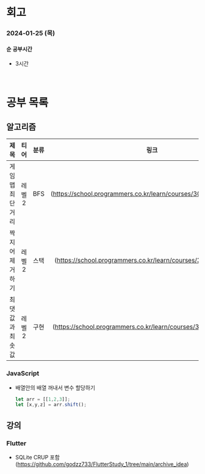 # 회고

### 2024-01-25 (목)

#### 순 공부시간

- 3시간

<br>

# 공부 목록

## 알고리즘

|       제목       |  티어  | 분류 |                                링크                                |
| :--------------: | :----: | :--: | :----------------------------------------------------------------: |
| 게임 맵 최단거리 | 레벨 2 | BFS  | (https://school.programmers.co.kr/learn/courses/30/lessons/131705) |
| 짝지어 제거하기  | 레벨 2 | 스택 |  (https://school.programmers.co.kr/learn/courses/30/lessons/1844)  |
| 최댓값과 최솟값  | 레벨 2 | 구현 | (https://school.programmers.co.kr/learn/courses/30/lessons/12939)  |

### JavaScript

- 배열안의 배열 꺼내서 변수 할당하기
  ```JavaScript
  let arr = [[1,2,3]];
  let [x,y,z] = arr.shift();
  ```

## 강의

### Flutter

- SQLite CRUP 포함(https://github.com/godzz733/FlutterStudy_1/tree/main/archive_idea)
